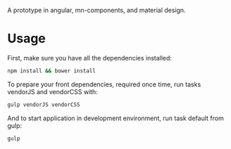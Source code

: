 A prototype in angular, mn-components, and material design.

# Usage

First, make sure you have all the dependencies installed:

```sh
npm install && bower install
```

To prepare your front dependencies, required once time, run tasks vendorJS and vendorCSS with:

```sh
gulp vendorJS vendorCSS
```

And to start application in development environment, run task default from gulp:

```sh
gulp
```
